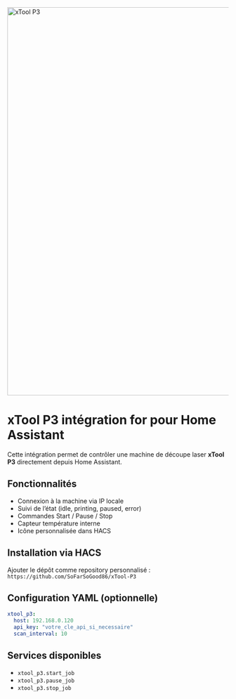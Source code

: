 <img width="3083" height="884" alt="xTool P3" src="https://github.com/user-attachments/assets/d4509657-fee1-4f48-93cf-479a61443ec7" />

# xTool P3 intégration for pour Home Assistant

Cette intégration permet de contrôler une machine de découpe laser **xTool P3** directement depuis Home Assistant.

## Fonctionnalités
- Connexion à la machine via IP locale
- Suivi de l’état (idle, printing, paused, error)
- Commandes Start / Pause / Stop
- Capteur température interne
- Icône personnalisée dans HACS

## Installation via HACS
Ajouter le dépôt comme repository personnalisé : `https://github.com/SoFarSoGood86/xTool-P3`

## Configuration YAML (optionnelle)
```yaml
xtool_p3:
  host: 192.168.0.120
  api_key: "votre_cle_api_si_necessaire"
  scan_interval: 10
```

## Services disponibles
- `xtool_p3.start_job`
- `xtool_p3.pause_job`
- `xtool_p3.stop_job`
